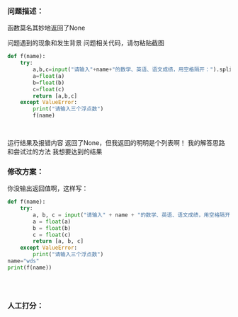 ### 问题描述：
<p>函数莫名其妙地返回了None</p>
问题遇到的现象和发生背景
问题相关代码，请勿粘贴截图

```python
def f(name):
    try:
        a,b,c=input("请输入"+name+"的数学、英语、语文成绩，用空格隔开：").split()
        a=float(a)
        b=float(b)
        c=float(c)
        return [a,b,c]
    except ValueError:
        print("请输入三个浮点数")
        f(name)

        

```
运行结果及报错内容
返回了None，但我返回的明明是个列表啊！
我的解答思路和尝试过的方法
我想要达到的结果 
### 修改方案：
你没输出返回值啊，这样写：

```python
def f(name):
    try:
        a, b, c = input("请输入" + name + "的数学、英语、语文成绩，用空格隔开：").split()
        a = float(a)
        b = float(b)
        c = float(c)
        return [a, b, c]
    except ValueError:
        print("请输入三个浮点数")
name="wds"
print(f(name))





```

### 人工打分：
